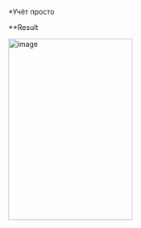 *Учёт просто

**Result




<img width="246" height="359" alt="image" src="https://github.com/user-attachments/assets/b6b68133-7cd3-46e2-9d9b-6c9d61954cee" />
